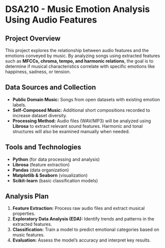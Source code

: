 # DSA210 - Music Emotion Analysis Using Audio Features

## Project Overview
This project explores the relationship between audio features and the emotions conveyed by music. By analyzing songs using extracted features such as **MFCCs, chroma, tempo, and harmonic relations**, the goal is to determine if musical characteristics correlate with specific emotions like happiness, sadness, or tension.

## Data Sources and Collection
- **Public Domain Music:** Songs from open datasets with existing emotion labels.  
- **Self-Composed Music:** Additional short compositions recorded to increase dataset diversity.  
- **Processing Method:** Audio files (WAV/MP3) will be analyzed using **Librosa** to extract relevant sound features. Harmonic and tonal structures will also be examined manually when needed.

## Tools and Technologies
- **Python** (for data processing and analysis)  
- **Librosa** (feature extraction)  
- **Pandas** (data organization)  
- **Matplotlib & Seaborn** (visualization)  
- **Scikit-learn** (basic classification models)  

## Analysis Plan
1. **Feature Extraction:** Process raw audio files and extract musical properties.  
2. **Exploratory Data Analysis (EDA):** Identify trends and patterns in the extracted features.  
3. **Classification:** Train a model to predict emotional categories based on music features.  
4. **Evaluation:** Assess the model’s accuracy and interpret key results.  


